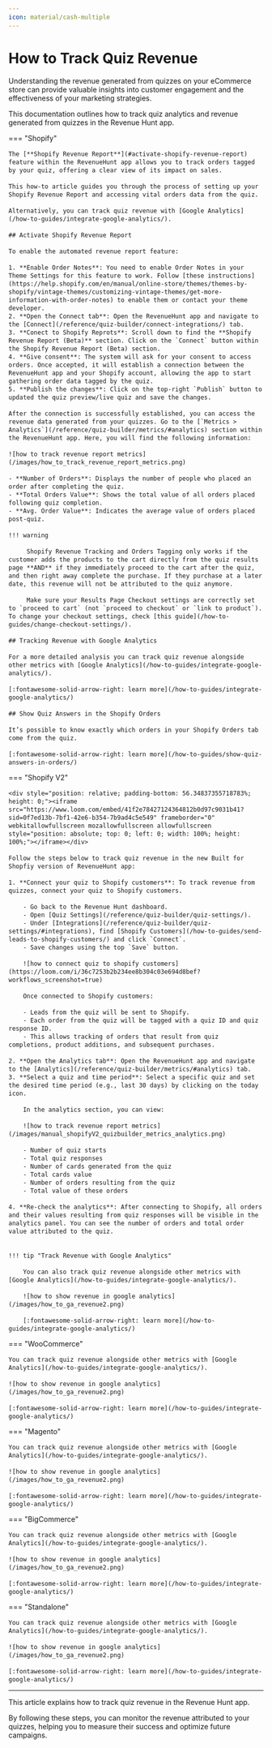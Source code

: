 ```yaml
---
icon: material/cash-multiple
---
```


# How to Track Quiz Revenue

Understanding the revenue generated from quizzes on your eCommerce store can provide valuable insights into customer engagement and the effectiveness of your marketing strategies. 

This documentation outlines how to track quiz analytics and revenue generated from quizzes in the Revenue Hunt app.

=== "Shopify"

    The [**Shopify Revenue Report**](#activate-shopify-revenue-report) feature within the RevenueHunt app allows you to track orders tagged by your quiz, offering a clear view of its impact on sales. 

    This how-to article guides you through the process of setting up your Shopify Revenue Report and accessing vital orders data from the quiz.

    Alternatively, you can track quiz revenue with [Google Analytics](/how-to-guides/integrate-google-analytics/).

    ## Activate Shopify Revenue Report

    To enable the automated revenue report feature:

    1. **Enable Order Notes**: You need to enable Order Notes in your Theme Settings for this feature to work. Follow [these instructions](https://help.shopify.com/en/manual/online-store/themes/themes-by-shopify/vintage-themes/customizing-vintage-themes/get-more-information-with-order-notes) to enable them or contact your theme developer.
    2. **Open the Connect tab**: Open the RevenueHunt app and navigate to the [Connect](/reference/quiz-builder/connect-integrations/) tab.
    3. **Conect to Shopify Reprots**: Scroll down to find the **Shopify Revenue Report (Beta)** section. Click on the `Connect` button within the Shopify Revenue Report (Beta) section.
    4. **Give consent**: The system will ask for your consent to access orders. Once accepted, it will establish a connection between the RevenueHunt app and your Shopify account, allowing the app to start gathering order data tagged by the quiz.
    5. **Publish the changes**: Click on the top-right `Publish` button to updated the quiz preview/live quiz and save the changes.

    After the connection is successfully established, you can access the revenue data generated from your quizzes. Go to the [`Metrics > Analytics`](/reference/quiz-builder/metrics/#analytics) section within the RevenueHunt app. Here, you will find the following information:

    ![how to track revenue report metrics](/images/how_to_track_revenue_report_metrics.png)

    - **Number of Orders**: Displays the number of people who placed an order after completing the quiz.
    - **Total Orders Value**: Shows the total value of all orders placed following quiz completion.
    - **Avg. Order Value**: Indicates the average value of orders placed post-quiz.

    !!! warning

         Shopify Revenue Tracking and Orders Tagging only works if the customer adds the products to the cart directly from the quiz results page **AND** if they immediately proceed to the cart after the quiz, and then right away complete the purchase. If they purchase at a later date, this revenue will not be attributed to the quiz anymore.
         
         Make sure your Results Page Checkout settings are correctly set to `proceed to cart` (not `proceed to checkout` or `link to product`). To change your checkout settings, check [this guide](/how-to-guides/change-checkout-settings/).

    ## Tracking Revenue with Google Analytics

    For a more detailed analysis you can track quiz revenue alongside other metrics with [Google Analytics](/how-to-guides/integrate-google-analytics/).

    [:fontawesome-solid-arrow-right: learn more](/how-to-guides/integrate-google-analytics/)

    ## Show Quiz Answers in the Shopify Orders

    It’s possible to know exactly which orders in your Shopify Orders tab come from the quiz.

    [:fontawesome-solid-arrow-right: learn more](/how-to-guides/show-quiz-answers-in-orders/)

=== "Shopify V2"

    <div style="position: relative; padding-bottom: 56.34837355718783%; height: 0;"><iframe src="https://www.loom.com/embed/41f2e78427124364812b0d97c9031b41?sid=0f7ed13b-7bf1-42e6-b354-7b9ad4c5e549" frameborder="0" webkitallowfullscreen mozallowfullscreen allowfullscreen style="position: absolute; top: 0; left: 0; width: 100%; height: 100%;"></iframe></div>

    Follow the steps below to track quiz revenue in the new Built for Shopfiy version of RevenueHunt app:

    1. **Connect your quiz to Shopify customers**: To track revenue from quizzes, connect your quiz to Shopify customers.

        - Go back to the Revenue Hunt dashboard.
        - Open [Quiz Settings](/reference/quiz-builder/quiz-settings/).
        - Under [Integrations](/reference/quiz-builder/quiz-settings/#integrations), find [Shopify Customers](/how-to-guides/send-leads-to-shopify-customers/) and click `Connect`.
        - Save changes using the top `Save` button.
        
        ![how to connect quiz to shopify customers](https://loom.com/i/36c7253b2b234ee8b304c03e694d8bef?workflows_screenshot=true)
    
        Once connected to Shopify customers:

        - Leads from the quiz will be sent to Shopify.
        - Each order from the quiz will be tagged with a quiz ID and quiz response ID.
        - This allows tracking of orders that result from quiz completions, product additions, and subsequent purchases.

    2. **Open the Analytics tab**: Open the RevenueHunt app and navigate to the [Analytics](/reference/quiz-builder/metrics/#analytics) tab.
    3. **Select a quiz and time period**: Select a specific quiz and set the desired time period (e.g., last 30 days) by clicking on the today icon.

        In the analytics section, you can view:

        ![how to track revenue report metrics](/images/manual_shopifyV2_quizbuilder_metrics_analytics.png)

        - Number of quiz starts
        - Total quiz responses
        - Number of cards generated from the quiz
        - Total cards value
        - Number of orders resulting from the quiz
        - Total value of these orders

    4. **Re-check the analytics**: After connecting to Shopify, all orders and their values resulting from quiz responses will be visible in the analytics panel. You can see the number of orders and total order value attributed to the quiz.


    !!! tip "Track Revenue with Google Analytics"

        You can also track quiz revenue alongside other metrics with [Google Analytics](/how-to-guides/integrate-google-analytics/).

        ![how to show revenue in google analytics](/images/how_to_ga_revenue2.png)

        [:fontawesome-solid-arrow-right: learn more](/how-to-guides/integrate-google-analytics/)

=== "WooCommerce"

    You can track quiz revenue alongside other metrics with [Google Analytics](/how-to-guides/integrate-google-analytics/).

    ![how to show revenue in google analytics](/images/how_to_ga_revenue2.png)

    [:fontawesome-solid-arrow-right: learn more](/how-to-guides/integrate-google-analytics/)

=== "Magento"

    You can track quiz revenue alongside other metrics with [Google Analytics](/how-to-guides/integrate-google-analytics/).

    ![how to show revenue in google analytics](/images/how_to_ga_revenue2.png)

    [:fontawesome-solid-arrow-right: learn more](/how-to-guides/integrate-google-analytics/)
    
=== "BigCommerce"

    You can track quiz revenue alongside other metrics with [Google Analytics](/how-to-guides/integrate-google-analytics/).

    ![how to show revenue in google analytics](/images/how_to_ga_revenue2.png)

    [:fontawesome-solid-arrow-right: learn more](/how-to-guides/integrate-google-analytics/)

=== "Standalone"

    You can track quiz revenue alongside other metrics with [Google Analytics](/how-to-guides/integrate-google-analytics/).

    ![how to show revenue in google analytics](/images/how_to_ga_revenue2.png)

    [:fontawesome-solid-arrow-right: learn more](/how-to-guides/integrate-google-analytics/)

---

This article explains how to track quiz revenue in the Revenue Hunt app.

By following these steps, you can monitor the revenue attributed to your quizzes, helping you to measure their success and optimize future campaigns.